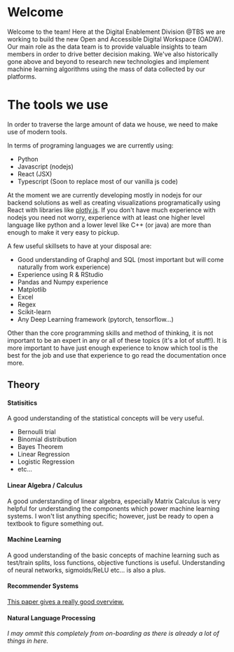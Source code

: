 # Welcome

Welcome to the team! Here at the Digital Enablement Division @TBS we are working to build the new Open and Accessible Digital Workspace (OADW). Our main role as the data team is to provide valuable insights to team members in order to drive better decision making. We've also historically gone above and beyond to research new technologies and implement machine learning algorithms using the mass of data collected by our platforms.

# The tools we use 

In order to traverse the large amount of data we house, we need to make use of modern tools. 

In terms of programing languages we are currently using:
- Python
- Javascript (nodejs)
- React (JSX)
- Typescript (Soon to replace most of our vanilla js code)

At the moment we are currently developing mostly in nodejs for our backend solutions as well as creating visualizations programatically using React with libraries like [plotly.js](https://plot.ly/javascript/). If you don't have much experience with nodejs you need not worry, experience with at least one higher level language like python and a lower level like C++ (or java) are more than enough to make it very easy to pickup.

A few useful skillsets to have at your disposal are:
- Good understanding of Graphql and SQL (most important but will come naturally from work experience)
- Experience using R & RStudio
- Pandas and Numpy experience
- Matplotlib
- Excel
- Regex
- Scikit-learn
- Any Deep Learning framework (pytorch, tensorflow...)

Other than the core programming skills and method of thinking, it is not important to be an expert in any or all of these topics (it's a lot of stuff!). It is more important to have just enough experience to know which tool is the best for the job and use that experience to go read the documentation once more. 

## Theory

#### Statisitics

A good understanding of the statistical concepts will be very useful. 

- Bernoulli trial
- Binomial distribution
- Bayes Theorem
- Linear Regression
- Logistic Regression
- etc...

#### Linear Algebra / Calculus

A good understanding of linear algebra, especially Matrix Calculus is very helpful for understanding the components which power machine learning systems. I won't list anything specific; however, just be ready to open a textbook to figure something out. 

#### Machine Learning

A good understanding of the basic concepts of machine learning such as test/train splits, loss functions, objective functions is useful. Understanding of neural networks, sigmoids/ReLU etc... is also a plus. 

#### Recommender Systems

[This paper gives a really good overview.](http://infolab.stanford.edu/~ullman/mmds/ch9.pdf)

#### Natural Language Processing

*I may ommit this completely from on-boarding as there is already a lot of things in here.*

